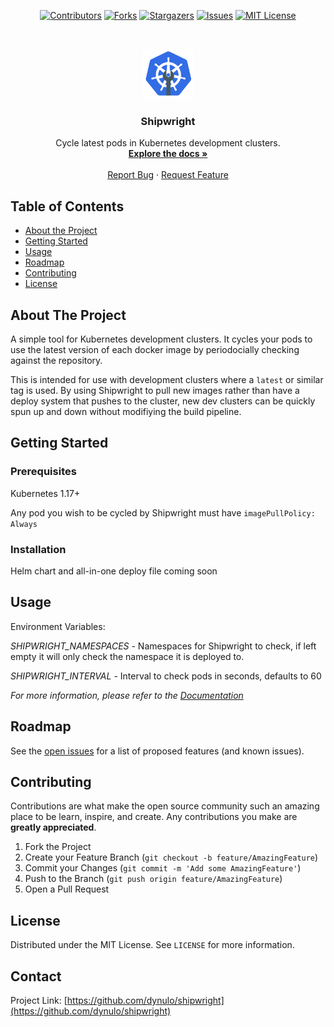 <center>

[![Contributors][contributors-shield]][contributors-url]
[![Forks][forks-shield]][forks-url]
[![Stargazers][stars-shield]][stars-url]
[![Issues][issues-shield]][issues-url]
[![MIT License][license-shield]][license-url]

</center>


<!-- PROJECT LOGO -->
<br />
<p align="center">
  <a href="https://github.com/dynulo/Shipwright">
    <img src="docs/images/logo.png" alt="Logo" width="80" height="80">
  </a>

  <h3 align="center">Shipwright</h3>

  <p align="center">
    Cycle latest pods in Kubernetes development clusters.
    <br />
    <a href="https://dynulo.github.io/Shipwright"><strong>Explore the docs »</strong></a>
    <br />
    <br />
    <a href="https://github.com/dynulo/Shipwright/issues">Report Bug</a>
    ·
    <a href="https://github.com/dynulo/Shipwright/issues">Request Feature</a>
  </p>
</p>



<!-- TABLE OF CONTENTS -->
## Table of Contents

* [About the Project](#about-the-project)
* [Getting Started](#getting-started)
* [Usage](#usage)
* [Roadmap](#roadmap)
* [Contributing](#contributing)
* [License](#license)



<!-- ABOUT THE PROJECT -->
## About The Project

A simple tool for Kubernetes development clusters. It cycles your pods to use the latest version of each docker image by periodocially checking against the repository.

This is intended for use with development clusters where a `latest` or similar tag is used. By using Shipwright to pull new images rather than have a deploy system that pushes to the cluster, new dev clusters can be quickly spun up and down without modifiying the build pipeline.


<!-- GETTING STARTED -->
## Getting Started

### Prerequisites

Kubernetes 1.17+

Any pod you wish to be cycled by Shipwright must have `imagePullPolicy: Always`

### Installation

Helm chart and all-in-one deploy file coming soon



<!-- USAGE EXAMPLES -->
## Usage

Environment Variables:

*SHIPWRIGHT_NAMESPACES* - Namespaces for Shipwright to check, if left empty it will only check the namespace it is deployed to.

*SHIPWRIGHT_INTERVAL* - Interval to check pods in seconds, defaults to 60

_For more information, please refer to the [Documentation](https://dynulo.github.io/shipwright)_



<!-- ROADMAP -->
## Roadmap

See the [open issues](https://github.com/dynulo/Shipwright/issues) for a list of proposed features (and known issues).



<!-- CONTRIBUTING -->
## Contributing

Contributions are what make the open source community such an amazing place to be learn, inspire, and create. Any contributions you make are **greatly appreciated**.

1. Fork the Project
2. Create your Feature Branch (`git checkout -b feature/AmazingFeature`)
3. Commit your Changes (`git commit -m 'Add some AmazingFeature'`)
4. Push to the Branch (`git push origin feature/AmazingFeature`)
5. Open a Pull Request



<!-- LICENSE -->
## License

Distributed under the MIT License. See `LICENSE` for more information.



<!-- CONTACT -->
## Contact

Project Link: [https://github.com/dynulo/shipwright](https://github.com/dynulo/shipwright)


<!-- MARKDOWN LINKS & IMAGES -->
<!-- https://www.markdownguide.org/basic-syntax/#reference-style-links -->
[contributors-shield]: https://img.shields.io/github/contributors/dynulo/Shipwright.svg?style=flat-square
[contributors-url]: https://github.com/dynulo/Shipwright/graphs/contributors
[forks-shield]: https://img.shields.io/github/forks/dynulo/Shipwright.svg?style=flat-square
[forks-url]: https://github.com/dynulo/Shipwright/network/members
[stars-shield]: https://img.shields.io/github/stars/dynulo/Shipwright.svg?style=flat-square
[stars-url]: https://github.com/dynulo/Shipwright/stargazers
[issues-shield]: https://img.shields.io/github/issues/dynulo/Shipwright.svg?style=flat-square
[issues-url]: https://github.com/dynulo/Shipwright/issues
[license-shield]: https://img.shields.io/github/license/dynulo/Shipwright.svg?style=flat-square
[license-url]: https://github.com/dynulo/Shipwright/blob/master/LICENSE.txt

